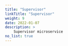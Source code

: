 ```yaml
---
title: "Supervisor"
linkTitle: "Supervisor"
weight: 9
date: 2022-01-07
description: >
    Supervisor microservice
no_list: true
---
```


